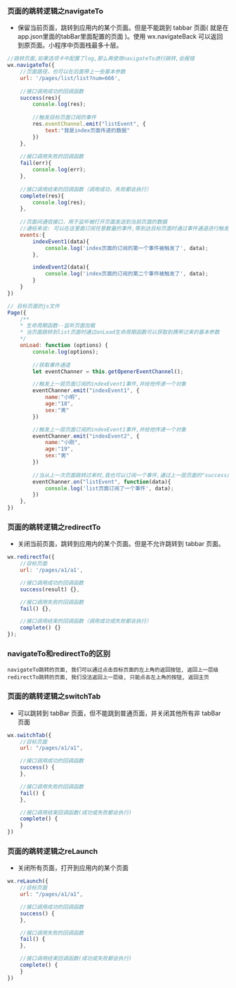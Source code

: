 ### 页面的跳转逻辑之navigateTo

+ 保留当前页面，跳转到应用内的某个页面。但是不能跳到 tabbar 页面( 就是在app.json里面的tabBar里面配置的页面 )。使用 wx.navigateBack 可以返回到原页面。小程序中页面栈最多十层。

```js
//跳转页面,如果选项卡中配置了log,那么再使用navigateTo进行跳转,会报错
wx.navigateTo({
    //页面路径，也可以在后面带上一些基本参数
	url: '/pages/list/list?num=666',
    
    //接口调用成功的回调函数
    success(res){
        console.log(res);
        
        //触发目标页面订阅的事件
        res.eventChannel.emit("listEvent", {
        	text:"我是index页面传递的数据"
        })
    },
    
    //接口调用失败的回调函数
    fail(err){
    	console.log(err);
    },
    
    //接口调用结束的回调函数（调用成功、失败都会执行）
    complete(res){
    	console.log(res);
    },
    
    //页面间通信接口，用于监听被打开页面发送到当前页面的数据
    //通俗来说: 可以在这里面订阅任意数量的事件,等到达目标页面时通过事件通道进行触发
    events:{
        indexEvent1(data){
            console.log('index页面的订阅的第一个事件被触发了', data);
        },

        indexEvent2(data){
        	console.log('index页面的订阅的第二个事件被触发了', data);
        }
    }
})
```

```js
// 目标页面的js文件
Page({
    /**
    * 生命周期函数--监听页面加载
    * 当页面跳转到list页面时通过onLoad生命周期函数可以获取到携带过来的基本参数
    */
    onLoad: function (options) {
    	console.log(options);
        
        //获取事件通道
        let eventChanner = this.getOpenerEventChannel();

        //触发上一层页面订阅的indexEvent1事件,并给他传递一个对象
        eventChanner.emit("indexEvent1", {
            name:"小明",
            age:"18",
            sex:"男"
        })

        //触发上一层页面订阅的indexEvent1事件,并给他传递一个对象
        eventChanner.emit("indexEvent2", {
            name:"小刚",
            age:"19",
            sex:"男"
        })
        
        //当从上一次页面跳转过来时,我也可以订阅一个事件,通过上一层页面的"success成功的回调函数中"触发该事件
        eventChanner.on("listEvent", function(data){
        	console.log('list页面订阅了一个事件', data);
        })
    },
})
```



### 页面的跳转逻辑之redirectTo

+ 关闭当前页面，跳转到应用内的某个页面。但是不允许跳转到 tabbar 页面。

```js
wx.redirectTo({
    //目标页面
    url: '/pages/a1/a1',

    //接口调用成功的回调函数
    success(result) {},

    //接口调用失败的回调函数
    fail() {},

    //接口调用结束的回调函数（调用成功或失败都会执行）
    complete() {}
});
```



### navigateTo和redirectTo的区别

```
navigateTo跳转的页面, 我们可以通过点击目标页面的左上角的返回按钮, 返回上一层级
redirectTo跳转的页面, 我们没法返回上一层级, 只能点击左上角的按钮, 返回主页
```



### 页面的跳转逻辑之switchTab

+ 可以跳转到 tabBar 页面，但不能跳到普通页面，并关闭其他所有非 tabBar 页面

```js
wx.switchTab({
    //目标页面
    url: "/pages/a1/a1",

    //接口调用成功的回调函数
    success() {
    },

    //接口调用失败的回调函数
    fail() {
    },

    //接口调用结束回调函数(成功或失败都会执行)
    complete() {
    }
})
```



### 页面的跳转逻辑之reLaunch

+ 关闭所有页面，打开到应用内的某个页面

```js
wx.reLaunch({
    //目标页面
    url: "/pages/a1/a1",

    //接口调用成功的回调函数
    success() {
    },

    //接口调用失败的回调函数
    fail() {
    },

    //接口调用结束回调函数(成功或失败都会执行)
    complete() {
    }
})
```

